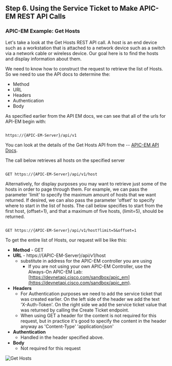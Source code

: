 ## Step 6. Using the Service Ticket to Make APIC-EM REST API Calls

### APIC-EM Example: Get Hosts

Let's take a look at the Get Hosts REST API call.  A host is an end device such as a workstation that is attached to a network device such as a switch via a network cable or wireless device.  Our goal here is to find the hosts and display information about them.

We need to know how to construct the request to retrieve the list of Hosts.  So we need to use the API docs to determine the:

* Method
* URL
* Headers
* Authentication
* Body

As specified earlier from the API EM docs, we can see that all of the urls for API-EM begin with:

```http

https://{APIC-EM-Server}/api/v1

```

You can look at the details of the Get Hosts API from the -- <a href="http://devnetapic.cisco.com/" target="_blank">APIC-EM API Docs</a>.

The call below retrieves all hosts on the specified server
```http

GET https://{APIC-EM-Server}/api/v1/host

```

Alternatively, for display purposes you may want to retrieve just some of the hosts in order to page through them.  For example, we can pass the parameter 'limit' to specify the maximum amount of hosts that we want returned. If desired, we can also pass the parameter 'offset' to specify where to start in the list of hosts. The call below specifies to start from the first host, (offset=1), and that a maximum of five hosts, (limit=5), should be returned.
```http

GET https://{APIC-EM-Server}/api/v1/host?limit=5&offset=1

```

To get the entire list of Hosts, our request will be like this:

* **Method** - GET
* **URL** - https://{APIC-EM-Server}/api/v1/host
	* substitute in address for the APIC-EM controller you are using
        * If you are not using your own APIC-EM Controller, use the Always-On APIC-EM Lab: [https://devnetapi.cisco.com/sandbox/apic_em](https://devnetapi.cisco.com/sandbox/apic_em).
* **Headers**
	* For Authentication purposes we need to add the service ticket that was created earlier.  On the left side of the header we add the text 'X-Auth-Token'.  On the right side we add the service ticket value that was returned by calling the Create Ticket endpoint.
	* When using GET a header for the content is not required for this request, but in practice it's good to specify the content in the header anyway as 'Content-Type' 'application/json'
* **Authentication**
	* Handled in the header specified above.
* **Body**
	 * Not required for this request

![](/posts/files/coding-101-rest-basics-ga/assets/images/apic-emHostRequest.png "Get Hosts")
